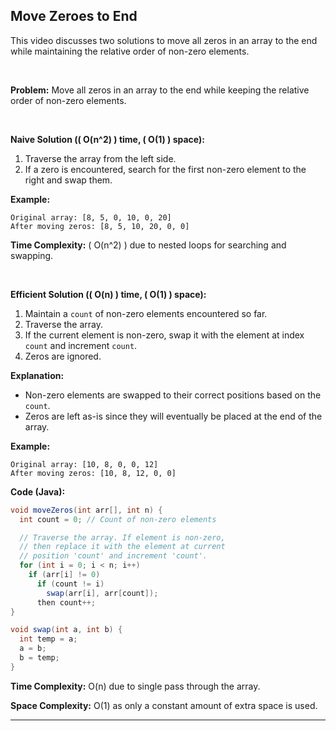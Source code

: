 ## Move Zeroes to End

This video discusses two solutions to move all zeros in an array to the end while maintaining the relative order of non-zero elements.

<br>

**Problem:** Move all zeros in an array to the end while keeping the relative order of non-zero elements.

<br>

**Naive Solution (\( O(n^2) \) time, \( O(1) \) space):**

1. Traverse the array from the left side.
2. If a zero is encountered, search for the first non-zero element to the right and swap them.

**Example:**

```
Original array: [8, 5, 0, 10, 0, 20]
After moving zeros: [8, 5, 10, 20, 0, 0]
```

**Time Complexity:** \( O(n^2) \) due to nested loops for searching and swapping.

<br>

**Efficient Solution (\( O(n) \) time, \( O(1) \) space):**

1. Maintain a `count` of non-zero elements encountered so far.
2. Traverse the array.
3. If the current element is non-zero, swap it with the element at index `count` and increment `count`.
4. Zeros are ignored.

**Explanation:**

- Non-zero elements are swapped to their correct positions based on the `count`.
- Zeros are left as-is since they will eventually be placed at the end of the array.

**Example:**

```
Original array: [10, 8, 0, 0, 12]
After moving zeros: [10, 8, 12, 0, 0]
```

**Code (Java):**

```java
void moveZeros(int arr[], int n) {
  int count = 0; // Count of non-zero elements

  // Traverse the array. If element is non-zero,
  // then replace it with the element at current
  // position 'count' and increment 'count'.
  for (int i = 0; i < n; i++)
    if (arr[i] != 0)
      if (count != i)
        swap(arr[i], arr[count]);
      then count++;
}

void swap(int a, int b) {
  int temp = a;
  a = b;
  b = temp;
}
```

**Time Complexity:** O(n) due to single pass through the array.

**Space Complexity:** O(1) as only a constant amount of extra space is used.

---